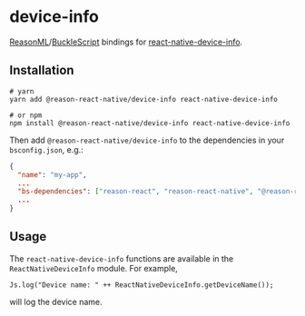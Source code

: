 # device-info

[ReasonML](https://reasonml.github.io)/[BuckleScript](https://bucklescript.github.io) bindings for [react-native-device-info](https://github.com/react-native-community/react-native-device-info).

## Installation

```shell
# yarn
yarn add @reason-react-native/device-info react-native-device-info

# or npm
npm install @reason-react-native/device-info react-native-device-info
```

Then add `@reason-react-native/device-info` to the dependencies in your `bsconfig.json`, e.g.:

```json
{
  "name": "my-app",
  ...
  "bs-dependencies": ["reason-react", "reason-react-native", "@reason-react-native/device-info"],
  ...
}
```

## Usage

The `react-native-device-info` functions are available in the `ReactNativeDeviceInfo` module. For example,

```reason
Js.log("Device name: " ++ ReactNativeDeviceInfo.getDeviceName());
```

will log the device name.
